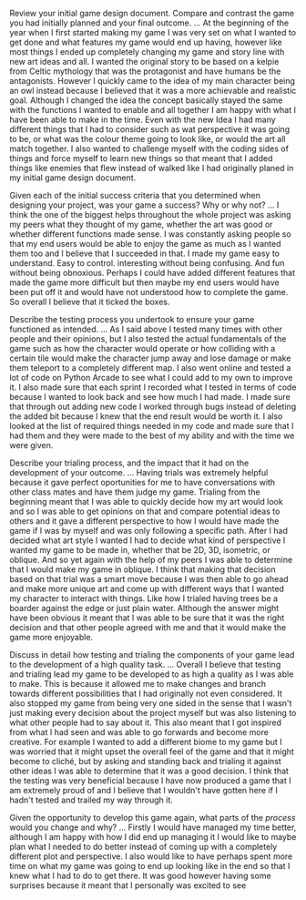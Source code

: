  Review your initial game design document. Compare and contrast the game you had initially planned and your final outcome. 
... 
At the beginning of the year when I first started making my game I was very set on what I wanted to get done and what features my game would end up having, however like most things I ended up completely changing my game and story line with new art ideas and all. I wanted the original story to be based on a kelpie from Celtic mythology that was the protagonist and have humans be the antagonists. However I quickly came to the idea of my main character being an owl instead because I believed that it was a more achievable and realistic goal. Although I changed the idea the concept basically stayed the same with the functions I wanted to enable and all together I am happy with what I have been able to make in the time.  Even with the new Idea I had many different things that I had to consider such as wat perspective it was going to be, or what was the colour theme going to look like, or would the art all match together. I also wanted to challenge myself with the coding sides of things and force myself to learn new things so that meant that I added things like enemies that flew instead of walked like I had originally planed in my initial game design document.

Given each of the initial success criteria that you determined when designing your project, was your game a success? Why or why not? 
...
I think the one of the biggest helps throughout the whole project was asking my peers what they thought of my game, whether the art was good or whether different functions made sense. I was constantly asking people so that my end users would be able to enjoy the game as much as I wanted them too and I believe that I succeeded in that. I made my game easy to understand. Easy to control. interesting without being confusing. And fun without being obnoxious. Perhaps I could have added different features that made the game more difficult but then maybe my end users would have been put off it and would have not understood how to complete the game. So overall I believe that it ticked the boxes.

Describe the testing process you undertook to ensure your game functioned as intended. 
...
As I said above I tested many times with other people and their opinions, but I also tested the actual fundamentals of the game such as how the character would operate or how colliding with a certain tile would make the character jump away and lose damage or make them teleport to a completely different map. I also went online and tested a lot of code on Python Arcade to see what I could add to my own to improve it. I also made sure that each sprint I recorded what I tested in terms of code because I wanted to look back and see how much I had made. I made sure that through out adding new code I worked through bugs instead of deleting the added bit because I knew that the end result would be worth it. I also looked at the list of required things needed in my code and made sure that I had them and they were made to the best of my ability and with the time we were given.

Describe your trialing process, and the impact that it had on the development of your outcome. 
... 
Having trials was extremely helpful because it gave perfect oportunities for me to have conversations with other class mates and have them judge my game. Trialing from the beginning meant that I was able to quickly decide how my art would look and so I was able to get opinions on that and compare potential ideas to others and it gave a different perspective to how I would have made the game if I was by myself and was only following a specific path. After I had decided what art style I wanted I had to decide what kind of perspective I wanted my game to be made in, whether that be 2D, 3D, isometric, or oblique. And so yet again with the help of my peers I was able to determine that I would make my game in oblique. I think that making that decision based on that trial was a smart move because I was then able to go ahead and make more unique art and come up with different ways that I wanted my character to interact with things. Like how I trialed having trees be a boarder against the edge or just plain water. Although the answer might have been obvious it meant that I was able to be sure that it was the right decision and that other people agreed with me and that it would make the game more enjoyable.

Discuss in detail how testing and trialing the components of your game lead to the development of a high quality task. 
... 
Overall I believe that testing and trialing lead my game to be developed to as high a quality as I was able to make. This is because it allowed me to make changes and branch towards different possibilities that I had originally not even considered. It also stopped my game from being very one sided in the sense that I wasn't just making every decision about the project myself but was also listening to what other people had to say about it. This also meant that I got inspired from what I had seen and was able to go forwards and become more creative. For example I wanted to add a different biome to my game but I was worried that it might upset the overall feel of the game and that it might become to cliché, but by asking and standing back and trialing it against other ideas I was able to determine that it was a good decision. I think that the testing was very  beneficial because I have now produced a game that I am extremely proud of and I believe that I wouldn't have gotten here if I hadn't tested and trailed my way through it. 

Given the opportunity to develop this game again, what parts of the *process* would you change and why?
... 
Firstly I would have managed my time better, although I am happy with how I did end up managing it I would like to maybe plan what I needed to do better instead of coming up with a completely different plot and perspective. I also would like to have perhaps spent more time on what my game was going to end up looking like in the end so that I knew what I had to do to get there. It was good however having some surprises because it meant that I personally was excited to see  